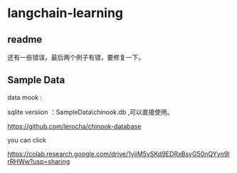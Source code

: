 # langchain-learning


## readme 

还有一些错误，最后两个例子有错，要修复一下。


## Sample Data

data mook :

sqlite versiion  ：SampleData\chinook.db ,可以直接使用。

https://github.com/lerocha/chinook-database

you can click

https://colab.research.google.com/drive/1yiiM5vSKd9EDRxBsyG50nQYyn9lrRHWw?usp=sharing
